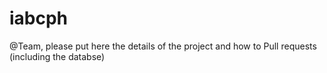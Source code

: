 # iabcph

@Team, please put here the details of the project and how to Pull requests (including the databse)
